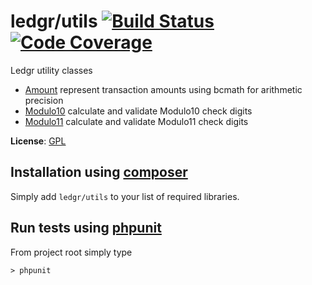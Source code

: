 # ledgr/utils [![Build Status](https://travis-ci.org/ledgr/utils.png?branch=1.0.0)](https://travis-ci.org/ledgr/utils) [![Code Coverage](https://scrutinizer-ci.com/g/ledgr/utils/badges/coverage.png?s=10688a21f9db3f923454ca718349f1866751bff9)](https://scrutinizer-ci.com/g/ledgr/utils/)


Ledgr utility classes

 * [Amount](/src/Amount.php) represent transaction amounts using bcmath for arithmetic precision
 * [Modulo10](/src/Modulo10.php) calculate and validate Modulo10 check digits
 * [Modulo11](/src/Modulo11.php) calculate and validate Modulo11 check digits

**License**: [GPL](/LICENSE)


Installation using [composer](http://getcomposer.org/)
------------------------------------------------------
Simply add `ledgr/utils` to your list of required libraries.


Run tests using [phpunit](http://phpunit.de/)
---------------------------------------------
From project root simply type

    > phpunit
